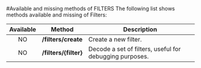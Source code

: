 #Available and missing methods of FILTERS
The following list shows methods available and missing of Filters:

| Available | Method                | Description
|:---------:|:---------------------:| --------------------------------------------------------|
| NO        | **/filters/create**   | Create a new filter.                                    |
| NO        | **/filters/{filter}** | Decode a set of filters, useful for debugging purposes. |
